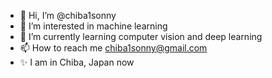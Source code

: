 - 👋 Hi, I’m @chiba1sonny
- 👀 I’m interested in machine learning
- 🌱 I’m currently learning computer vision and deep learning
- 📫 How to reach me chiba1sonny@gmail.com
- ✨ I am in Chiba, Japan now
<!---
chiba1sonny/chiba1sonny is a ✨ special ✨ repository because its `README.md` (this file) appears on your GitHub profile.
You can click the Preview link to take a look at your changes.
--->
